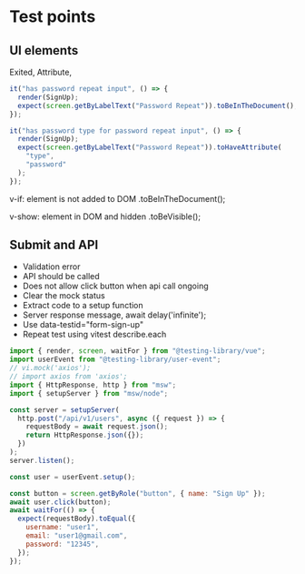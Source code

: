 # Test points

## UI elements

Exited, Attribute,

```js
it("has password repeat input", () => {
  render(SignUp);
  expect(screen.getByLabelText("Password Repeat")).toBeInTheDocument();
});

it("has password type for password repeat input", () => {
  render(SignUp);
  expect(screen.getByLabelText("Password Repeat")).toHaveAttribute(
    "type",
    "password"
  );
});
```

v-if: element is not added to DOM
.toBeInTheDocument();

v-show: element in DOM and hidden
.toBeVisible();

## Submit and API

- Validation error
- API should be called
- Does not allow click button when api call ongoing
- Clear the mock status
- Extract code to a setup function
- Server response message, await delay('infinite');
- Use data-testid="form-sign-up"
- Repeat test using vitest describe.each

```js
import { render, screen, waitFor } from "@testing-library/vue";
import userEvent from "@testing-library/user-event";
// vi.mock('axios');
// import axios from 'axios';
import { HttpResponse, http } from "msw";
import { setupServer } from "msw/node";

const server = setupServer(
  http.post("/api/v1/users", async ({ request }) => {
    requestBody = await request.json();
    return HttpResponse.json({});
  })
);
server.listen();

const user = userEvent.setup();

const button = screen.getByRole("button", { name: "Sign Up" });
await user.click(button);
await waitFor(() => {
  expect(requestBody).toEqual({
    username: "user1",
    email: "user1@gmail.com",
    password: "12345",
  });
});
```
